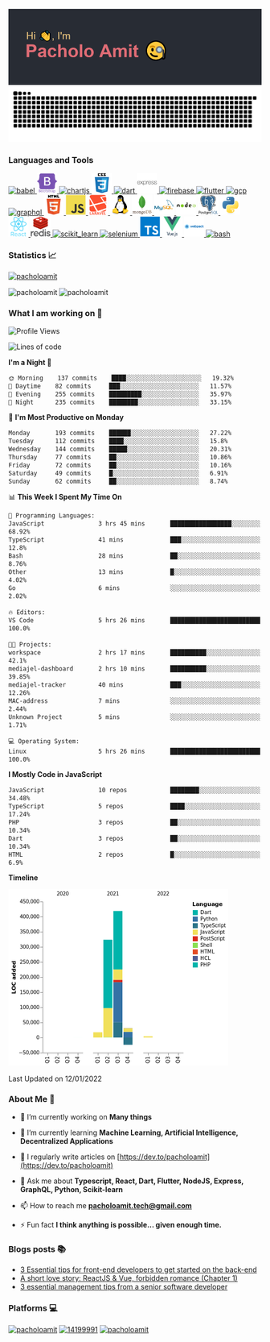 <!-- <h1 align="center">Hi 👋, I'm Pacholo Amit</h1>
<h3 align="center">A jack of all trades, master of few</h3> -->

[![MasterHead](./assets/header-one.png)](https://github.com/pacholoamit)
![Github snake svg](https://raw.githubusercontent.com/pacholoamit/pacholoamit/snake-svg/github-contribution-grid-snake.svg)

<h3 align="left">Languages and Tools</h3>
<p align="left"> <a href="https://babeljs.io/" target="_blank"> <img src="https://www.vectorlogo.zone/logos/babeljs/babeljs-icon.svg" alt="babel" width="40" height="40"/> </a> <a href="https://getbootstrap.com" target="_blank"> <img src="https://raw.githubusercontent.com/devicons/devicon/master/icons/bootstrap/bootstrap-plain-wordmark.svg" alt="bootstrap" width="40" height="40"/> </a> <a href="https://www.chartjs.org" target="_blank"> <img src="https://www.chartjs.org/media/logo-title.svg" alt="chartjs" width="40" height="40"/> </a> <a href="https://www.w3schools.com/css/" target="_blank"> <img src="https://raw.githubusercontent.com/devicons/devicon/master/icons/css3/css3-original-wordmark.svg" alt="css3" width="40" height="40"/> </a> <a href="https://dart.dev" target="_blank"> <img src="https://www.vectorlogo.zone/logos/dartlang/dartlang-icon.svg" alt="dart" width="40" height="40"/> </a> <a href="https://expressjs.com" target="_blank"> <img src="https://raw.githubusercontent.com/devicons/devicon/master/icons/express/express-original-wordmark.svg" alt="express" width="40" height="40"/> </a> <a href="https://firebase.google.com/" target="_blank"> <img src="https://www.vectorlogo.zone/logos/firebase/firebase-icon.svg" alt="firebase" width="40" height="40"/> </a> <a href="https://flutter.dev" target="_blank"> <img src="https://www.vectorlogo.zone/logos/flutterio/flutterio-icon.svg" alt="flutter" width="40" height="40"/> </a> <a href="https://cloud.google.com" target="_blank"> <img src="https://www.vectorlogo.zone/logos/google_cloud/google_cloud-icon.svg" alt="gcp" width="40" height="40"/> </a> <a href="https://graphql.org" target="_blank"> <img src="https://www.vectorlogo.zone/logos/graphql/graphql-icon.svg" alt="graphql" width="40" height="40"/> </a> <a href="https://www.w3.org/html/" target="_blank"> <img src="https://raw.githubusercontent.com/devicons/devicon/master/icons/html5/html5-original-wordmark.svg" alt="html5" width="40" height="40"/> </a> <a href="https://developer.mozilla.org/en-US/docs/Web/JavaScript" target="_blank"> <img src="https://raw.githubusercontent.com/devicons/devicon/master/icons/javascript/javascript-original.svg" alt="javascript" width="40" height="40"/> </a> <a href="https://laravel.com/" target="_blank"> <img src="https://raw.githubusercontent.com/devicons/devicon/master/icons/laravel/laravel-plain-wordmark.svg" alt="laravel" width="40" height="40"/> </a> <a href="https://www.linux.org/" target="_blank"> <img src="https://raw.githubusercontent.com/devicons/devicon/master/icons/linux/linux-original.svg" alt="linux" width="40" height="40"/> </a> <a href="https://www.mongodb.com/" target="_blank"> <img src="https://raw.githubusercontent.com/devicons/devicon/master/icons/mongodb/mongodb-original-wordmark.svg" alt="mongodb" width="40" height="40"/> </a> <a href="https://www.mysql.com/" target="_blank"> <img src="https://raw.githubusercontent.com/devicons/devicon/master/icons/mysql/mysql-original-wordmark.svg" alt="mysql" width="40" height="40"/> </a> <a href="https://nodejs.org" target="_blank"> <img src="https://raw.githubusercontent.com/devicons/devicon/master/icons/nodejs/nodejs-original-wordmark.svg" alt="nodejs" width="40" height="40"/> </a> <a href="https://www.postgresql.org" target="_blank"> <img src="https://raw.githubusercontent.com/devicons/devicon/master/icons/postgresql/postgresql-original-wordmark.svg" alt="postgresql" width="40" height="40"/> </a> <a href="https://www.python.org" target="_blank"> <img src="https://raw.githubusercontent.com/devicons/devicon/master/icons/python/python-original.svg" alt="python" width="40" height="40"/> </a> <a href="https://reactjs.org/" target="_blank"> <img src="https://raw.githubusercontent.com/devicons/devicon/master/icons/react/react-original-wordmark.svg" alt="react" width="40" height="40"/> </a> <a href="https://redis.io" target="_blank"> <img src="https://raw.githubusercontent.com/devicons/devicon/master/icons/redis/redis-original-wordmark.svg" alt="redis" width="40" height="40"/> </a> <a href="https://scikit-learn.org/" target="_blank"> <img src="https://upload.wikimedia.org/wikipedia/commons/0/05/Scikit_learn_logo_small.svg" alt="scikit_learn" width="40" height="40"/> </a> <a href="https://www.selenium.dev" target="_blank"> <img src="https://raw.githubusercontent.com/detain/svg-logos/780f25886640cef088af994181646db2f6b1a3f8/svg/selenium-logo.svg" alt="selenium" width="40" height="40"/> </a> <a href="https://www.typescriptlang.org/" target="_blank"> <img src="https://raw.githubusercontent.com/devicons/devicon/master/icons/typescript/typescript-original.svg" alt="typescript" width="40" height="40"/> </a> <a href="https://vuejs.org/" target="_blank"> <img src="https://raw.githubusercontent.com/devicons/devicon/master/icons/vuejs/vuejs-original-wordmark.svg" alt="vuejs" width="40" height="40"/> </a> <a href="https://webpack.js.org" target="_blank"> <img src="https://raw.githubusercontent.com/devicons/devicon/d00d0969292a6569d45b06d3f350f463a0107b0d/icons/webpack/webpack-original-wordmark.svg" alt="webpack" width="40" height="40"/> </a><a href="https://www.gnu.org/software/bash/" target="_blank"> <img src="https://www.vectorlogo.zone/logos/gnu_bash/gnu_bash-icon.svg" alt="bash" width="40" height="40"/> </a> </p>

### Statistics 📈

<!-- TROPHIES -->
<p align="left"> <a href="https://github.com/ryo-ma/github-profile-trophy"><img src="https://github-profile-trophy.vercel.app/?username=pacholoamit&theme=onedark&rank=SECRET,SSS,SS,S,AAA,AA,A&no-frame=true" alt="pacholoamit" /></a> </p>
<!-- TROPHIES END -->

<p>
  <!-- STREAK -->
  <img align="center" src="https://github-readme-streak-stats.herokuapp.com/?user=pacholoamit&theme=onedark&hide_border=true" alt="pacholoamit" width='410' />
  <!-- STREAK END -->
  
  <!-- GITHUB STATS -->
  <img align="center" src="https://github-stats-vercel-hvrdzgk4d-pacholoamit.vercel.app/api?username=pacholoamit&show_icons=true&theme=onedark&locale=en&hide_border=true" alt="pacholoamit" width='410' />
  <!-- GITHUB STATS END -->
</p>
<!-- Top Languages -->
<!--   <img align="center" src="https://github-stats-vercel-hvrdzgk4d-pacholoamit.vercel.app/api/top-langs/?username=pacholoamit&layout=compact&theme=onedark&hide_border=true&langs_count=6" alt="pacholoamit" width='410' /> -->
<!--  Top Languages END  -->

### What I am working on 🤔

<!--START_SECTION:waka-->
![Profile Views](http://img.shields.io/badge/Profile%20Views-0-blue)

![Lines of code](https://img.shields.io/badge/From%20Hello%20World%20I%27ve%20Written-777%20Thousand%20lines%20of%20code-blue)

**I'm a Night 🦉** 

```text
🌞 Morning    137 commits    ████░░░░░░░░░░░░░░░░░░░░░   19.32% 
🌆 Daytime    82 commits     ███░░░░░░░░░░░░░░░░░░░░░░   11.57% 
🌃 Evening    255 commits    █████████░░░░░░░░░░░░░░░░   35.97% 
🌙 Night      235 commits    ████████░░░░░░░░░░░░░░░░░   33.15%

```
📅 **I'm Most Productive on Monday** 

```text
Monday       193 commits    ██████░░░░░░░░░░░░░░░░░░░   27.22% 
Tuesday      112 commits    ████░░░░░░░░░░░░░░░░░░░░░   15.8% 
Wednesday    144 commits    █████░░░░░░░░░░░░░░░░░░░░   20.31% 
Thursday     77 commits     ██░░░░░░░░░░░░░░░░░░░░░░░   10.86% 
Friday       72 commits     ██░░░░░░░░░░░░░░░░░░░░░░░   10.16% 
Saturday     49 commits     █░░░░░░░░░░░░░░░░░░░░░░░░   6.91% 
Sunday       62 commits     ██░░░░░░░░░░░░░░░░░░░░░░░   8.74%

```


📊 **This Week I Spent My Time On** 

```text
💬 Programming Languages: 
JavaScript               3 hrs 45 mins       █████████████████░░░░░░░░   68.92% 
TypeScript               41 mins             ███░░░░░░░░░░░░░░░░░░░░░░   12.8% 
Bash                     28 mins             ██░░░░░░░░░░░░░░░░░░░░░░░   8.76% 
Other                    13 mins             █░░░░░░░░░░░░░░░░░░░░░░░░   4.02% 
Go                       6 mins              ░░░░░░░░░░░░░░░░░░░░░░░░░   2.02%

🔥 Editors: 
VS Code                  5 hrs 26 mins       █████████████████████████   100.0%

🐱‍💻 Projects: 
workspace                2 hrs 17 mins       ██████████░░░░░░░░░░░░░░░   42.1% 
mediajel-dashboard       2 hrs 10 mins       ██████████░░░░░░░░░░░░░░░   39.85% 
mediajel-tracker         40 mins             ███░░░░░░░░░░░░░░░░░░░░░░   12.26% 
MAC-address              7 mins              ░░░░░░░░░░░░░░░░░░░░░░░░░   2.44% 
Unknown Project          5 mins              ░░░░░░░░░░░░░░░░░░░░░░░░░   1.71%

💻 Operating System: 
Linux                    5 hrs 26 mins       █████████████████████████   100.0%

```

**I Mostly Code in JavaScript** 

```text
JavaScript               10 repos            ████████░░░░░░░░░░░░░░░░░   34.48% 
TypeScript               5 repos             ████░░░░░░░░░░░░░░░░░░░░░   17.24% 
PHP                      3 repos             ██░░░░░░░░░░░░░░░░░░░░░░░   10.34% 
Dart                     3 repos             ██░░░░░░░░░░░░░░░░░░░░░░░   10.34% 
HTML                     2 repos             █░░░░░░░░░░░░░░░░░░░░░░░░   6.9%

```


**Timeline**

![Chart not found](https://raw.githubusercontent.com/pacholoamit/pacholoamit/main/charts/bar_graph.png) 


 Last Updated on 12/01/2022
<!--END_SECTION:waka-->


### About Me 🤗

- 🔭 I’m currently working on **Many things**

- 🌱 I’m currently learning **Machine Learning, Artificial Intelligence, Decentralized Applications**

- 📝 I regularly write articles on [https://dev.to/pacholoamit](https://dev.to/pacholoamit)

- 💬 Ask me about **Typescript, React, Dart, Flutter, NodeJS, Express, GraphQL, Python, Scikit-learn**

- 📫 How to reach me **pacholoamit.tech@gmail.com**

- ⚡ Fun fact **I think anything is possible... given enough time.**

### Blogs posts 📚

<!-- BLOG-POST-LIST:START -->
- [3 Essential tips for front-end developers to get started on the back-end](https://dev.to/pacholoamit/3-essential-tips-for-front-end-developers-to-get-started-on-the-back-end-4nj4)
- [A short love story: ReactJS &amp; Vue, forbidden romance &lpar;Chapter 1&rpar;](https://dev.to/pacholoamit/a-short-love-story-reactjs-vue-forbidden-romance-chapter-1-6m0)
- [3 essential management tips from a senior software developer](https://dev.to/pacholoamit/3-essential-management-tips-from-a-senior-software-developer-54de)
<!-- BLOG-POST-LIST:END -->

<h3 align="left">Platforms 💻</h3>
<p align="left">
<a href="https://dev.to/pacholoamit" target="blank"><img align="center" src="https://cdn.jsdelivr.net/npm/simple-icons@3.0.1/icons/dev-dot-to.svg" alt="pacholoamit" height="30" width="40" /></a>
<a href="https://stackoverflow.com/users/14199991" target="blank"><img align="center" src="https://raw.githubusercontent.com/rahuldkjain/github-profile-readme-generator/master/src/images/icons/Social/stack-overflow.svg" alt="14199991" height="30" width="40" /></a>
<a href="https://codesandbox.com/pacholoamit" target="blank"><img align="center" src="https://cdn.jsdelivr.net/npm/simple-icons@3.0.1/icons/codesandbox.svg" alt="pacholoamit" height="30" width="40" /></a>
</p>
